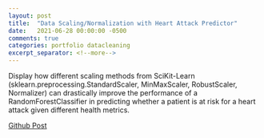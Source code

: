 ```yaml
---
layout: post
title:  "Data Scaling/Normalization with Heart Attack Predictor"
date:   2021-06-28 00:00:00 -0500
comments: true
categories: portfolio datacleaning
excerpt_separator: <!--more-->
---
```


Display how different scaling methods from SciKit-Learn (sklearn.preprocessing.StandardScaler, MinMaxScaler, RobustScaler, Normalizer) can drastically improve the performance of a RandomForestClassifier in predicting whether a patient is at risk for a heart attack given different health metrics.
<!--more-->

[Github Post](https://github.com/hanleye29/Heart-Attack-Predictor/blob/main/Heart%20Attack%20Classifier.ipynb)

